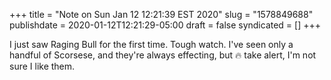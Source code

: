 +++
title = "Note on Sun Jan 12 12:21:39 EST 2020"
slug = "1578849688"
publishdate = 2020-01-12T12:21:29-05:00
draft = false
syndicated = []
+++

I just saw Raging Bull for the first time. Tough watch. I've seen only a handful of Scorsese, and they're always effecting, but 🔥 take alert, I'm not sure I like them.

